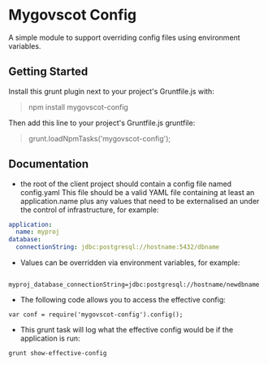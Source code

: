 # Mygovscot Config

A simple module to support overriding config files using environment variables.

## Getting Started
Install this grunt plugin next to your project's Gruntfile.js with: 

> npm install mygovscot-config

Then add this line to your project's Gruntfile.js gruntfile:

> grunt.loadNpmTasks('mygovscot-config');

## Documentation

* the root of the client project should contain a config file named config.yaml
  This file should be a valid YAML file containing at least an application.name plus any values that need to be externalised an under the control of infrastructure, for example:

```yml
application:
  name: myproj     
database:
  connectionString: jdbc:postgresql://hostname:5432/dbname
```

  * Values can be overridden via environment variables, for example:
```
     myproj_database_connectionString=jdbc:postgresql://hostname/newdbname
```

* The following code allows you to access the effective config:
```
var conf = require('mygovscot-config').config();
```
* This grunt task will log what the effective config would be if the application is run:
```
grunt show-effective-config
```